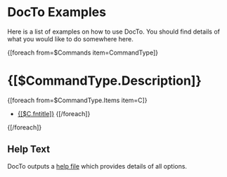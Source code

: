 DocTo Examples
==

Here is a list of examples on how to use DocTo.  You should find details of what you would like to do somewhere here.

{[foreach from=$Commands item=CommandType]}

{[$CommandType.Description]}
==

{[foreach from=$CommandType.Items item=C]}
 - [{[$C.fntitle]}]({[$C.fn]})
{[/foreach]}

{[/foreach]}

Help Text
--

DocTo outputs a [help file](HelpLog.md) which provides details of all options. 